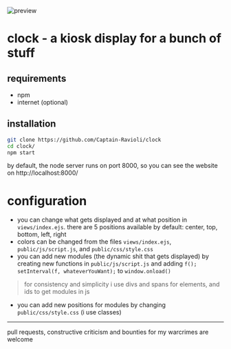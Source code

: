 ![preview](https://github.com/Captain-Ravioli/clock/assets/48518572/94412e8d-7763-4284-97f5-675e90526f4d)
# clock - a kiosk display for a bunch of stuff
## requirements
- npm
- internet (optional)
## installation
```bash
git clone https://github.com/Captain-Ravioli/clock
cd clock/
npm start
```
by default, the node server runs on port 8000, so you can see the website on http://localhost:8000/
# configuration
- you can change what gets displayed and at what position in `views/index.ejs`. there are 5 positions available by default: center, top, bottom, left, right
- colors can be changed from the files `views/index.ejs`, `public/js/script.js`, and `public/css/style.css`
- you can add new modules (the dynamic shit that gets displayed) by creating new functions in `public/js/script.js` and adding `f(); setInterval(f, whateverYouWant);` to `window.onload()`
> for consistency and simplicity i use divs and spans for elements, and ids to get modules in js
- you can add new positions for modules by changing `public/css/style.css` (i use classes)
---
pull requests, constructive criticism and bounties for my warcrimes are welcome
